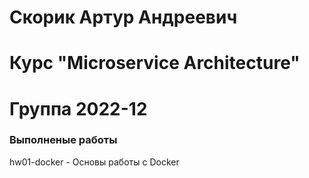 # Скорик Артур Андреевич

# Курс "Microservice Architecture"

# Группа 2022-12

### Выполненые работы
hw01-docker - Основы работы с Docker<br>